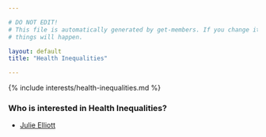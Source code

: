 ```yaml
---

# DO NOT EDIT!
# This file is automatically generated by get-members. If you change it, bad
# things will happen.

layout: default
title: "Health Inequalities"

---
```


{% include interests/health-inequalities.md %}

### Who is interested in Health Inequalities?


* [Julie Elliott](/members/julie-elliott.html)
